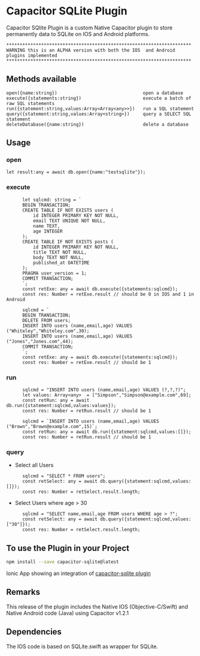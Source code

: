 # Capacitor SQLite Plugin
Capacitor SQlite  Plugin is a custom Native Capacitor plugin to store permanently data to SQLite on IOS and Android platforms. 


    *********************************************************************
    WARNING this is an ALPHA version with both the IOS  and Android plugins implemented
    *********************************************************************


## Methods available

    open({name:string})                                open a database
    execute({statements:string})                       execute a batch of raw SQL statements           
    run({statement:string,values:Array<Array<any>>})   run a SQL statement
    query({statement:string,values:Array<string>})     query a SELECT SQL statement
    deleteDatabase({name:string})                      delete a database

## Usage
### open
```
let result:any = await db.open({name:"testsqlite"});
``` 

### execute
```
      let sqlcmd: string = `
      BEGIN TRANSACTION;
      CREATE TABLE IF NOT EXISTS users (
          id INTEGER PRIMARY KEY NOT NULL,
          email TEXT UNIQUE NOT NULL,
          name TEXT,
          age INTEGER
      );
      CREATE TABLE IF NOT EXISTS posts (
          id INTEGER PRIMARY KEY NOT NULL,
          title TEXT NOT NULL,
          body TEXT NOT NULL,
          published_at DATETIME
      );
      PRAGMA user_version = 1;
      COMMIT TRANSACTION;
      `;
      const retExe: any = await db.execute({statements:sqlcmd});
      const res: Number = retExe.result // should be 0 in IOS and 1 in Android
```

```
      sqlcmd = `
      BEGIN TRANSACTION;
      DELETE FROM users;
      INSERT INTO users (name,email,age) VALUES ("Whiteley","Whiteley.com",30);
      INSERT INTO users (name,email,age) VALUES ("Jones","Jones.com",44);
      COMMIT TRANSACTION;
      `;
      const retExe: any = await db.execute({statements:sqlcmd});
      const res: Number = retExe.result // should be 1
```

### run
```
      sqlcmd = "INSERT INTO users (name,email,age) VALUES (?,?,?)";
      let values: Array<any>  = ["Simpson","Simpson@example.com",69];
      const retRun: any = await db.run({statement:sqlcmd,values:values});
      const res: Number = retRun.result // should be 1
```

```
      sqlcmd = `INSERT INTO users (name,email,age) VALUES ("Brown","Brown@example.com",15)`;
      const retRun: any = await db.run({statement:sqlcmd,values:[]});
      const res: Number = retRun.result // should be 1
``` 

### query
 - Select all Users
```
      sqlcmd = "SELECT * FROM users";
      const retSelect: any = await db.query({statement:sqlcmd,values:[]});
      const res: Number = retSelect.result.length;    
```

 - Select Users where age > 30
```
      sqlcmd = "SELECT name,email,age FROM users WHERE age > ?";
      const retSelect: any = await db.query({statement:sqlcmd,values:["30"]});
      const res: Number = retSelect.result.length;    
``` 

## To use the Plugin in your Project
```bash
npm install --save capacitor-sqlite@latest
```

Ionic App showing an integration of [capacitor-sqlite plugin](https://github.com/jepiqueau/ionic-capacitor-sqlite)



## Remarks
This release of the plugin includes the Native IOS (Objective-C/Swift) and Native Android code (Java) using Capacitor v1.2.1

## Dependencies
The IOS code is based on SQLite.swift as wrapper for SQLite.


